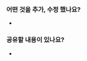 <!-- 
- PR 제목은 해당 PR을 간단히 설명하는 문구로 적어주세요
- 해당 기능에 이해도가 적은 사람도 이해할 수 있게 구체적으로 적어주세요.
- 해당 커밋에 포함된 사람 제외 1명 이상이 Approve를 해야 머지가 가능합니다.
-->

### 어떤 것을 추가, 수정 했나요?
- 
### 공유할 내용이 있나요?
- 


